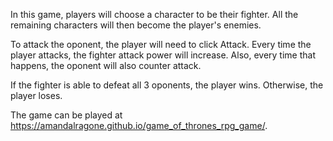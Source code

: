 In this game, players will choose a character to be their fighter. All the remaining characters will then become the player's enemies.

To attack the oponent, the player will need to click Attack. Every time the player attacks, the fighter attack power will increase. Also, every time that happens, the oponent will also counter attack.

If the fighter is able to defeat all 3 oponents, the player wins. Otherwise, the player loses.

The game can be played at https://amandalragone.github.io/game_of_thrones_rpg_game/.